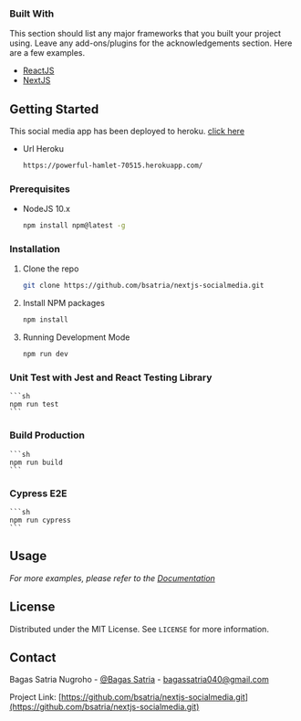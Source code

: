 ### Built With

This section should list any major frameworks that you built your project using. Leave any add-ons/plugins for the acknowledgements section. Here are a few examples.
* [ReactJS](https://reactjs.org)
* [NextJS](https://nextjs.org)



<!-- GETTING STARTED -->
## Getting Started

This social media app has been deployed to heroku. [click here](https://powerful-hamlet-70515.herokuapp.com/)

* Url Heroku
    ```sh 
    https://powerful-hamlet-70515.herokuapp.com/
    ```

### Prerequisites

* NodeJS 10.x
  ```sh
  npm install npm@latest -g
  ```

### Installation

1. Clone the repo
   ```sh
   git clone https://github.com/bsatria/nextjs-socialmedia.git
   ```
2. Install NPM packages
   ```sh
   npm install
   ```
3. Running Development Mode
    ```sh
    npm run dev
    ```

### Unit Test with Jest and React Testing Library

    ```sh
    npm run test
    ```


### Build Production

    ```sh
    npm run build
    ```

### Cypress E2E

    ```sh
    npm run cypress
    ```




<!-- USAGE EXAMPLES -->
## Usage

_For more examples, please refer to the [Documentation](https://nextjs.org/docs/getting-started)_


<!-- LICENSE -->
## License

Distributed under the MIT License. See `LICENSE` for more information.



<!-- CONTACT -->
## Contact

Bagas Satria Nugroho - [@Bagas Satria](https://web.facebook.com/bagas.satria47/) - bagassatria040@gmail.com

Project Link: [https://github.com/bsatria/nextjs-socialmedia.git](https://github.com/bsatria/nextjs-socialmedia.git)